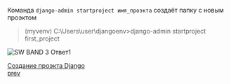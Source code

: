 Команда `django-admin startproject имя_проэкта` создаёт папку с новым проэктом
>(myvenv) C:\Users\user\djangoenv>django-admin startproject first_project

![SW BAND  3  Ответ1](https://user-images.githubusercontent.com/84935915/180626002-4486543f-e779-45c0-9aec-030fa6be71c7.jpg)

[Создание проэкта Django](https://cloud.mail.ru/public/Jrt5/SjrufgAxX/%5BSW.BAND%5D%201.%20Введение%20в%20курс%20дела/4.%20Создание%20проекта%20на%20Django/%5BSW.BAND%5D%201.%20Создание%20проекта%20на%20Django.mp4)<br>
[prev](https://github.com/AnreKlos/All_Conspectus_/blob/main/Django/1.2%20install_Django.md)
